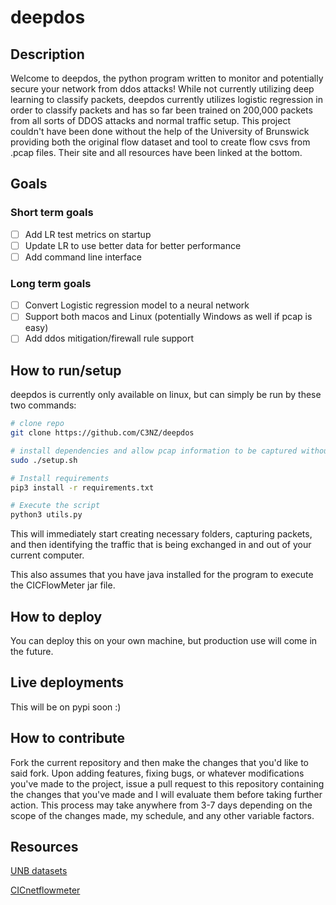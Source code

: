 # deepdos

## Description
Welcome to deepdos, the python program written to monitor and potentially secure your network
from ddos attacks! While not currently utilizing deep learning to classify packets, deepdos currently
utilizes logistic regression in order to classify packets and has so far been trained on 200,000 packets from
all sorts of DDOS attacks and normal traffic setup. This project couldn't have been
done without the help of the University of Brunswick providing both the original flow dataset 
and tool to create flow csvs from .pcap files. Their site and all resources have been linked at the bottom.


## Goals
### Short term goals
- [ ] Add LR test metrics on startup
- [ ] Update LR to use better data for better performance
- [ ] Add command line interface

### Long term goals
- [ ] Convert Logistic regression model to a neural network
- [ ] Support both macos and Linux (potentially Windows as well if pcap is easy)
- [ ] Add ddos mitigation/firewall rule support

## How to run/setup
deepdos is currently only available on linux, but can simply be run by these two commands:
```bash
# clone repo
git clone https://github.com/C3NZ/deepdos

# install dependencies and allow pcap information to be captured without root.
sudo ./setup.sh

# Install requirements
pip3 install -r requirements.txt

# Execute the script
python3 utils.py
```

This will immediately start creating necessary folders, capturing packets, and then identifying
the traffic that is being exchanged in and out of your current computer.

This also assumes that you have java installed for the program to execute the CICFlowMeter jar
file.

## How to deploy
You can deploy this on your own machine, but production use will come in the future.

## Live deployments
This will be on pypi soon :)

## How to contribute
Fork the current repository and then make the changes that you'd like to said fork. Upon adding features, fixing bugs,
or whatever modifications you've made to the project, issue a pull request to this repository containing the changes that you've made
and I will evaluate them before taking further action. This process may take anywhere from 3-7 days depending on the scope of the changes made, 
my schedule, and any other variable factors.

## Resources
[UNB datasets](https://www.unb.ca/cic/datasets/)

[CICnetflowmeter](http://www.netflowmeter.ca/netflowmeter.html)

